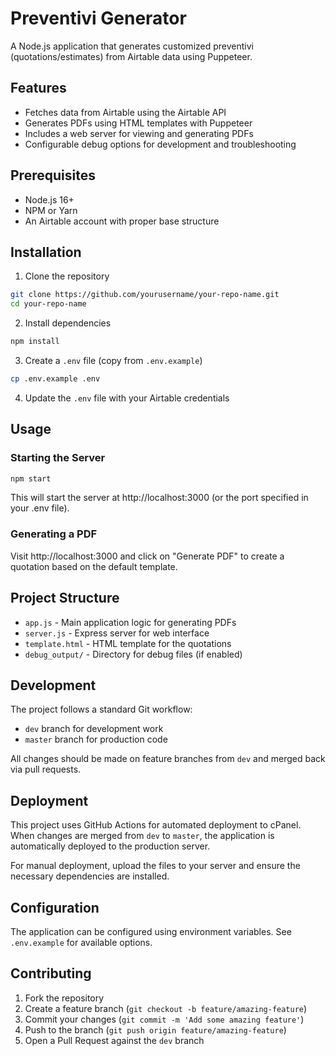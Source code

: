 # Preventivi Generator

A Node.js application that generates customized preventivi (quotations/estimates) from Airtable data using Puppeteer.

## Features

- Fetches data from Airtable using the Airtable API
- Generates PDFs using HTML templates with Puppeteer
- Includes a web server for viewing and generating PDFs
- Configurable debug options for development and troubleshooting

## Prerequisites

- Node.js 16+ 
- NPM or Yarn
- An Airtable account with proper base structure

## Installation

1. Clone the repository
```bash
git clone https://github.com/yourusername/your-repo-name.git
cd your-repo-name
```

2. Install dependencies
```bash
npm install
```

3. Create a `.env` file (copy from `.env.example`)
```bash
cp .env.example .env
```

4. Update the `.env` file with your Airtable credentials

## Usage

### Starting the Server

```bash
npm start
```

This will start the server at http://localhost:3000 (or the port specified in your .env file).

### Generating a PDF

Visit http://localhost:3000 and click on "Generate PDF" to create a quotation based on the default template.

## Project Structure

- `app.js` - Main application logic for generating PDFs
- `server.js` - Express server for web interface
- `template.html` - HTML template for the quotations
- `debug_output/` - Directory for debug files (if enabled)

## Development

The project follows a standard Git workflow:

- `dev` branch for development work
- `master` branch for production code

All changes should be made on feature branches from `dev` and merged back via pull requests.

## Deployment

This project uses GitHub Actions for automated deployment to cPanel. When changes are merged from `dev` to `master`, the application is automatically deployed to the production server.

For manual deployment, upload the files to your server and ensure the necessary dependencies are installed.

## Configuration

The application can be configured using environment variables. See `.env.example` for available options.

## Contributing

1. Fork the repository
2. Create a feature branch (`git checkout -b feature/amazing-feature`)
3. Commit your changes (`git commit -m 'Add some amazing feature'`)
4. Push to the branch (`git push origin feature/amazing-feature`)
5. Open a Pull Request against the `dev` branch